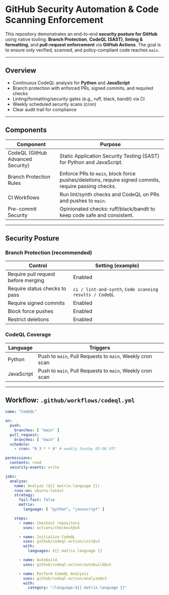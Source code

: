 # GitHub Security Automation & Code Scanning Enforcement

This repository demonstrates an end-to-end **security posture for GitHub** using native tooling:
**Branch Protection**, **CodeQL (SAST)**, **linting & formatting**, and **pull-request enforcement** via
**GitHub Actions**. The goal is to ensure only verified, scanned, and policy-compliant code reaches `main`.

---

## Overview

- Continuous CodeQL analysis for **Python** and **JavaScript**
- Branch protection with enforced PRs, signed commits, and required checks
- Linting/formatting/security gates (e.g., ruff, black, bandit) via CI
- Weekly scheduled security scans (cron)
- Clear audit trail for compliance

---

## Components

| Component | Purpose |
| --- | --- |
| CodeQL (GitHub Advanced Security) | Static Application Security Testing (SAST) for Python and JavaScript. |
| Branch Protection Rules | Enforce PRs to `main`, block force pushes/deletions, require signed commits, require passing checks. |
| CI Workflows | Run lint/synth checks and CodeQL on PRs and pushes to `main`. |
| Pre-commit Security | Opinionated checks: ruff/black/bandit to keep code safe and consistent. |

---

## Security Posture

### Branch Protection (recommended)

| Control | Setting (example) |
| --- | --- |
| Require pull request before merging | Enabled |
| Require status checks to pass | `ci / lint-and-synth`, `Code scanning results / CodeQL` |
| Require signed commits | Enabled |
| Block force pushes | Enabled |
| Restrict deletions | Enabled |

### CodeQL Coverage

| Language | Triggers |
| --- | --- |
| Python | Push to `main`, Pull Requests to `main`, Weekly cron scan |
| JavaScript | Push to `main`, Pull Requests to `main`, Weekly cron scan |

---

## Workflow: `.github/workflows/codeql.yml`

```yaml
name: "CodeQL"

on:
  push:
    branches: [ "main" ]
  pull_request:
    branches: [ "main" ]
  schedule:
    - cron: "0 3 * * 0" # weekly Sunday 03:00 UTC

permissions:
  contents: read
  security-events: write

jobs:
  analyze:
    name: Analyze (${{ matrix.language }})
    runs-on: ubuntu-latest
    strategy:
      fail-fast: false
      matrix:
        language: [ "python", "javascript" ]

    steps:
      - name: Checkout repository
        uses: actions/checkout@v4

      - name: Initialize CodeQL
        uses: github/codeql-action/init@v3
        with:
          languages: ${{ matrix.language }}

      - name: Autobuild
        uses: github/codeql-action/autobuild@v3

      - name: Perform CodeQL Analysis
        uses: github/codeql-action/analyze@v3
        with:
          category: "/language:${{ matrix.language }}"


